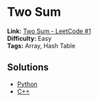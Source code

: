 # Two Sum

  **Link:** [Two Sum - LeetCode #1](https://leetcode.com/problems/two-sum/description/)  
  **Difficulty:** Easy  
  **Tags:** Array, Hash Table  

## Solutions
- [Python](two-sum.py)
- [C++](two-sum.cpp)